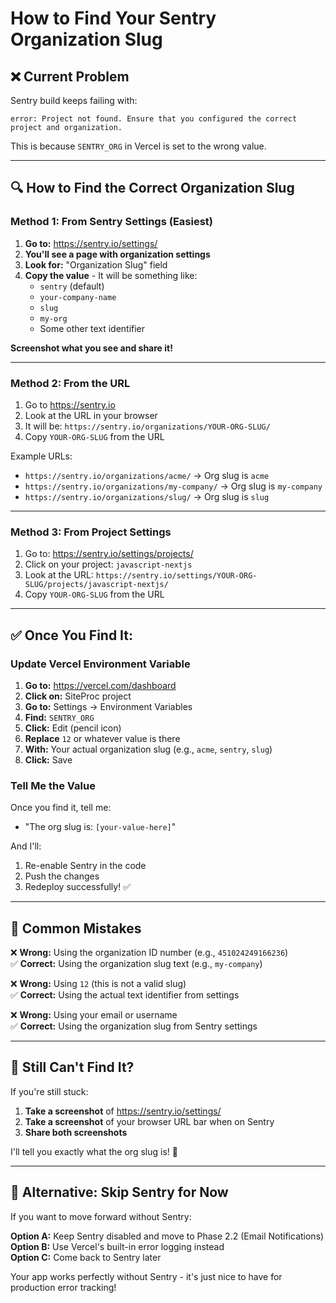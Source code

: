 # How to Find Your Sentry Organization Slug

## ❌ Current Problem

Sentry build keeps failing with:
```
error: Project not found. Ensure that you configured the correct project and organization.
```

This is because `SENTRY_ORG` in Vercel is set to the wrong value.

---

## 🔍 How to Find the Correct Organization Slug

### Method 1: From Sentry Settings (Easiest)

1. **Go to:** https://sentry.io/settings/
2. **You'll see a page with organization settings**
3. **Look for:** "Organization Slug" field
4. **Copy the value** - It will be something like:
   - `sentry` (default)
   - `your-company-name`
   - `slug`
   - `my-org`
   - Some other text identifier

**Screenshot what you see and share it!**

---

### Method 2: From the URL

1. Go to https://sentry.io
2. Look at the URL in your browser
3. It will be: `https://sentry.io/organizations/YOUR-ORG-SLUG/`
4. Copy `YOUR-ORG-SLUG` from the URL

Example URLs:
- `https://sentry.io/organizations/acme/` → Org slug is `acme`
- `https://sentry.io/organizations/my-company/` → Org slug is `my-company`
- `https://sentry.io/organizations/slug/` → Org slug is `slug`

---

### Method 3: From Project Settings

1. Go to: https://sentry.io/settings/projects/
2. Click on your project: `javascript-nextjs`
3. Look at the URL: `https://sentry.io/settings/YOUR-ORG-SLUG/projects/javascript-nextjs/`
4. Copy `YOUR-ORG-SLUG` from the URL

---

## ✅ Once You Find It:

### Update Vercel Environment Variable

1. **Go to:** https://vercel.com/dashboard
2. **Click on:** SiteProc project
3. **Go to:** Settings → Environment Variables
4. **Find:** `SENTRY_ORG`
5. **Click:** Edit (pencil icon)
6. **Replace** `12` or whatever value is there
7. **With:** Your actual organization slug (e.g., `acme`, `sentry`, `slug`)
8. **Click:** Save

### Tell Me the Value

Once you find it, tell me:
- "The org slug is: `[your-value-here]`"

And I'll:
1. Re-enable Sentry in the code
2. Push the changes
3. Redeploy successfully! ✅

---

## 🚨 Common Mistakes

❌ **Wrong:** Using the organization ID number (e.g., `451024249166236`)  
✅ **Correct:** Using the organization slug text (e.g., `my-company`)

❌ **Wrong:** Using `12` (this is not a valid slug)  
✅ **Correct:** Using the actual text identifier from settings

❌ **Wrong:** Using your email or username  
✅ **Correct:** Using the organization slug from Sentry settings

---

## 🤔 Still Can't Find It?

If you're still stuck:

1. **Take a screenshot** of https://sentry.io/settings/
2. **Take a screenshot** of your browser URL bar when on Sentry
3. **Share both screenshots**

I'll tell you exactly what the org slug is! 🎯

---

## 🎯 Alternative: Skip Sentry for Now

If you want to move forward without Sentry:

**Option A:** Keep Sentry disabled and move to Phase 2.2 (Email Notifications)  
**Option B:** Use Vercel's built-in error logging instead  
**Option C:** Come back to Sentry later

Your app works perfectly without Sentry - it's just nice to have for production error tracking!
